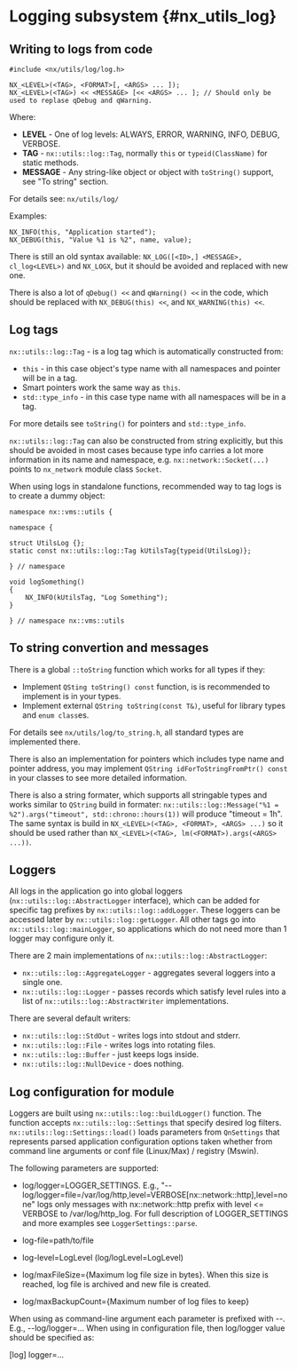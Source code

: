 # Logging subsystem {#nx_utils_log}

## Writing to logs from code

```
#include <nx/utils/log/log.h>

NX_<LEVEL>(<TAG>, <FORMAT>[, <ARGS> ... ]);
NX_<LEVEL>(<TAG>) << <MESSAGE> [<< <ARGS> ... ]; // Should only be used to replase qDebug and qWarning.
```

Where:

- **LEVEL** - One of log levels: ALWAYS, ERROR, WARNING, INFO, DEBUG, VERBOSE.
- **TAG** - `nx::utils::log::Tag`, normally `this` or `typeid(ClassName)` for static methods.
- **MESSAGE** - Any string-like object or object with `toString()` support, see "To string" section.

For details see: `nx/utils/log/`

Examples:
```
NX_INFO(this, "Application started");
NX_DEBUG(this, "Value %1 is %2", name, value);
```

There is still an old syntax available: `NX_LOG([<ID>,] <MESSAGE>, cl_log<LEVEL>)` and `NX_LOGX`,
but it should be avoided and replaced with new one.

There is also a lot of `qDebug() <<` and `qWarning() <<` in the code, which should be replaced with
`NX_DEBUG(this) <<`, and `NX_WARNING(this) <<`.


## Log tags

`nx::utils::log::Tag` - is a log tag which is automatically constructed from:

- `this` - in this case object's type name with all namespaces and pointer will be in a tag.
- Smart pointers work the same way as `this`.
- `std::type_info` - in this case type name with all namespaces will be in a tag.

For more details see `toString()` for pointers and `std::type_info`.

`nx::utils::log::Tag` can also be constructed from string explicitly, but this should be avoided in
most cases because type info carries a lot more information in its name and namespace, e.g.
`nx::network::Socket(...)` points to `nx_network` module class `Socket`.

When using logs in standalone functions, recommended way to tag logs is to create a dummy object:
```
namespace nx::vms::utils {

namespace {

struct UtilsLog {};
static const nx::utils::log::Tag kUtilsTag{typeid(UtilsLog)};

} // namespace

void logSomething()
{
    NX_INFO(kUtilsTag, "Log Something");
}

} // namespace nx::vms::utils
```


## To string convertion and messages

There is a global `::toString` function which works for all types if they:

- Implement `QSting toString() const` function, is is recommended to implement is in your types.
- Implement external `QString toString(const T&)`, useful for library types and `enum class`es.

For details see `nx/utils/log/to_string.h`, all standard types are implemented there.

There is also an implementation for pointers which includes type name and pointer address, you may
implement `QString idForToStringFromPtr() const` in your classes to see more detailed information.

There is also a string formater, which supports all stringable types and works similar to `QString`
build in formater: `nx::utils::log::Message("%1 = %2").args("timeout", std::chrono::hours(1))`
will produce "timeout = 1h". The same syntax is build in `NX_<LEVEL>(<TAG>, <FORMAT>, <ARGS> ...)`
so it should be used rather than `NX_<LEVEL>(<TAG>, lm(<FORMAT>).args(<ARGS> ...))`.

## Loggers

All logs in the application go into global loggers (`nx::utils::log::AbstractLogger` interface),
which can be added for specific tag prefixes by `nx::utils::log::addLogger`. These loggers can be
accessed later by `nx::utils::log::getLogger`. All other tags go into `nx::utils::log::mainLogger`,
so applications which do not need more than 1 logger may configure only it.

There are 2 main implementations of `nx::utils::log::AbstractLogger`:

- `nx::utils::log::AggregateLogger` - aggregates several loggers into a single one.
- `nx::utils::log::Logger` - passes records which satisfy level rules into a list of
  `nx::utils::log::AbstractWriter` implementations.

There are several default writers:

- `nx::utils::log::StdOut` - writes logs into stdout and stderr.
- `nx::utils::log::File` - writes logs into rotating files.
- `nx::utils::log::Buffer` - just keeps logs inside.
- `nx::utils::log::NullDevice` - does nothing.

## Log configuration for module

Loggers are built using `nx::utils::log::buildLogger()` function.
The function accepts `nx::utils::log::Settings` that specify desired log filters.
`nx::utils::log::Settings::load()` loads parameters from `QnSettings` that represents
parsed application configuration options taken whether from command line arguments
or conf file (Linux/Max) / registry (Mswin).

The following parameters are supported:
- log/logger=LOGGER_SETTINGS.
    E.g., "--log/logger=file=/var/log/http,level=VERBOSE[nx::network::http],level=none"
    logs only messages with nx::network::http prefix with level <= VERBOSE to /var/log/http_log.
    For full description of LOGGER_SETTINGS and more examples see `LoggerSettings::parse`.

- log-file=path/to/file
- log-level=LogLevel (log/logLevel=LogLevel)
- log/maxFileSize={Maximum log file size in bytes}.
    When this size is reached, log file is archived and new file is created.
- log/maxBackupCount={Maximum number of log files to keep}

When using as command-line argument each parameter is prefixed with --. E.g., --log/logger=...
When using in configuration file, then log/logger value should be specified as:

[log]
logger=...
